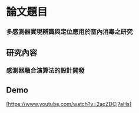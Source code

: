 # 論文題目
### 多感測器實現辨識與定位應用於室內消毒之研究
## 研究內容
### 感測器融合演算法的設計開發
## Demo
[https://www.youtube.com/watch?v=2acZDCj7aHs]
